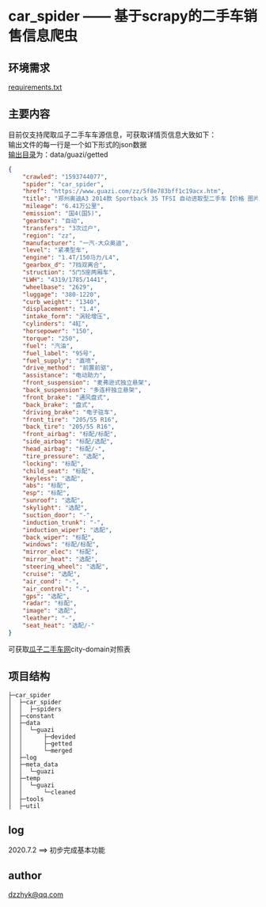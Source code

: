 # car_spider —— 基于scrapy的二手车销售信息爬虫

## 环境需求

[requirements.txt](./requirements.txt)

## 主要内容
目前仅支持爬取瓜子二手车车源信息，可获取详情页信息大致如下：<br>
输出文件的每一行是一个如下形式的json数据<br>
[输出目录](data/guazi/getted)为：data/guazi/getted
```json
{
    "crawled": "﻿1593744077",
    "spider": "car_spider",
    "href": "https://www.guazi.com/zz/5f8e783bff1c19acx.htm",
    "title": "郑州奥迪A3 2014款 Sportback 35 TFSI 自动进取型二手车【价格 图片 报价 多少钱】_瓜子二手车",
    "mileage": "6.41万公里",
    "emission": "国4(国5)",
    "gearbox": "自动",
    "transfers": "3次过户",
    "region": "zz",
    "manufacturer": "一汽-大众奥迪",
    "level": "紧凑型车",
    "engine": "1.4T/150马力/L4",
    "gearbox_d": "7挡双离合",
    "struction": "5门5座两厢车",
    "LWH": "4319/1785/1441",
    "wheelbase": "2629",
    "luggage": "380-1220",
    "curb_weight": "1340",
    "displacement": "1.4",
    "intake_form": "涡轮增压",
    "cylinders": "4缸",
    "horsepower": "150",
    "torque": "250",
    "fuel": "汽油",
    "fuel_label": "95号",
    "fuel_supply": "直喷",
    "drive_method": "前置前驱",
    "assistance": "电动助力",
    "front_suspension": "麦弗逊式独立悬架",
    "back_suspension": "多连杆独立悬架",
    "front_brake": "通风盘式",
    "back_brake": "盘式",
    "driving_brake": "电子驻车",
    "front_tire": "205/55 R16",
    "back_tire": "205/55 R16",
    "front_airbag": "标配/标配",
    "side_airbag": "标配/选配",
    "head_airbag": "标配/-",
    "tire_pressure": "选配",
    "locking": "标配",
    "child_seat": "标配",
    "keyless": "选配",
    "abs": "标配",
    "esp": "标配",
    "sunroof": "选配",
    "skylight": "选配",
    "suction_door": "-",
    "induction_trunk": "-",
    "induction_wiper": "选配",
    "back_wiper": "标配",
    "windows": "标配/标配",
    "mirror_elec": "标配",
    "mirror_heat": "选配",
    "steering_wheel": "选配",
    "cruise": "选配",
    "air_cond": "-",
    "air_control": "-",
    "gps": "选配",
    "radar": "标配",
    "image": "选配",
    "leather": "-",
    "seat_heat": "选配/-"
}
```

可获取[瓜子二手车网](www.guazi.com)city-domain对照表

## 项目结构
```
├─car_spider
│  ├─car_spider
│  │  ├─spiders
│  ├─constant
│  ├─data
│  │  └─guazi
│  │      ├─devided
│  │      ├─getted
│  │      └─merged
│  ├─log
│  ├─meta_data
│  │  └─guazi
│  ├─temp
│  │  └─guazi
│  │      └─cleaned
│  ├─tools
│  ├─util
```

## log
2020.7.2 ==> 初步完成基本功能

## author
[dzzhyk@qq.com](mailto:dzzhyk@qq.com)